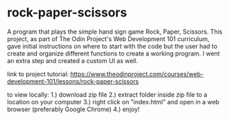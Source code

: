 # rock-paper-scissors

A program that plays the simple hand sign game Rock, Paper, Scissors. This project, as part of The Odin Project's Web Development 101
curriculum, gave initial instructions on where to start with the code but the user had to create and organize different
functions to create a working program. I went an extra step and created a custom UI as well.


link to project tutorial: https://www.theodinproject.com/courses/web-development-101/lessons/rock-paper-scissors

to view locally: 1.) download zip file
		 2.) extract folder inside zip file to a location on your computer
		 3.) right click on "index.html" and open in a web browser (preferably Google Chrome)
		 4.) enjoy!
